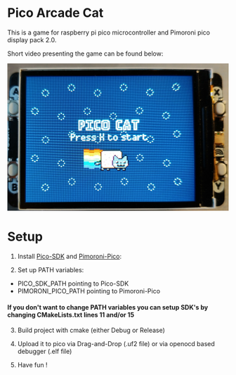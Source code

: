# Pico Arcade Cat 

This is a game for raspberry pi pico microcontroller and Pimoroni pico display pack 2.0.

Short video presenting the game can be found below:

[![Short video presentation](https://github.com/Cyberus2603/PicoArcadeCat/blob/master/github_images/img1.jpg)](https://www.youtube.com/watch?v=1AZOfAV31o0)

# Setup

1. Install [Pico-SDK](https://github.com/raspberrypi/pico-sdk) and [Pimoroni-Pico](https://github.com/pimoroni/pimoroni-pico):

2. Set up PATH variables:

- PICO_SDK_PATH pointing to Pico-SDK
- PIMORONI_PICO_PATH pointing to Pimoroni-Pico

#### If you don't want to change PATH variables you can setup SDK's by changing CMakeLists.txt lines 11 and/or 15

3. Build project with cmake (either Debug or Release)

4. Upload it to pico via Drag-and-Drop (.uf2 file) or via openocd based debugger (.elf file)

5. Have fun !